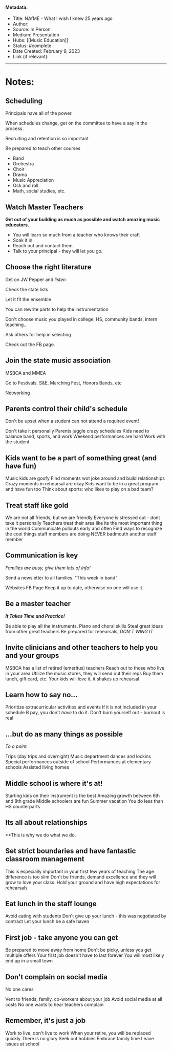 #### Metadata:
- Title: NAfME - What I wish I knew 25 years ago
- Author: 
- Source: In Person
- Medium: Presentation
- Hubs: [[Music Education]]
- Status: #complete
- Date Created: February 9, 2023
- Link (if relevant): 
---
# Notes:


## Scheduling
Principals have all of the power.

When schedules change, get on the committee to have a say in the process.

Recruiting and retention is so important

Be prepared to teach other courses
- Band
- Orchestra
- Choir
- Drama
- Music Appreciation
- Ock and roll
- Math, social studies, etc.

## Watch Master Teachers
**Get out of your building as much as possible and watch amazing music educators.**

- You will learn so much from a teacher who knows their craft
- Soak it in.
- Reach out and contact them.
- Talk to your principal - they will let you go.

## Choose the right literature
Get on JW Pepper and *listen*

Check the state lists.

Let it fit the ensemble

You can rewrite parts to help the instrumentation

Don't choose music you played in college, HS, community bands, intern teaching...

Ask others for help in selecting

Check out the FB page.

## Join the state music association
MSBOA and MMEA

Go to Festivals, S&E, Marching Fest, Honors Bands, etc

Networking

## Parents control their child's schedule
Don't be upset when a student can not attend a required event!

Don't take it personally
Parents juggle crazy schedules
Kids need to balance band, sports, and work
Weekend performances are hard
Work with the student

## Kids want to be a part of something great (and have fun)
Music kids are goofy
Find moments wot joke around and build relationships
Crazy moments in rehearsal are okay
Kids want to be in a great program and have fun too
Think about sports: who likes to play on a bad team?

## Treat staff like gold
We are not all friends, but we are friendly
Everyone is stressed out - dont take it personally
Teachers treat their area like its the most important thing in the world
Communicate pullouts early and often
Find ways to recognize the cool things staff members are doing
NEVER badmouth another staff member

## Communication is key
*Families are busy, give them lots of info!*

Send a newsletter to all families.
"This week in band"

Websites
FB Page
Keep it up to date, otherwise no one will use it.

## Be a master teacher
**_It Takes Time and Practice!_**

Be able to play all the instruments.
Piano and choral skills
Steal great ideas from other great teachers
Be prepared for rehearsals, *DON'T WING IT*

## Invite clinicians and other teachers to help you and your groups

MSBOA has a list of retired (emeritus) teachers
Reach out to those who live in your area
Utilize the music stores, they will send out their reps
Buy them lunch, gift card, etc.
Your kids will love it, it shakes up rehearsal

## Learn how to say no...
Prioritize extracurricular activities and events
If it is not included in your schedule B pay, you don't *have* to do it.
Don't burn yourself out - burnout is real

## ...but do as many things as possible
*To a point.*

Trips (day trips and overnight)
Music department dances and lockins
Special performances outside of school
Performances at elementary schools
Assisted living homes

## Middle school is where it's at!
Starting kids on their instrument is the best
Amazing growth between 6th and 8th grade
Middle schoolers are fun
Summer vacation
You do less than HS counterparts

## Its all about relationships
**This is why we do what we do.

## Set strict boundaries and have fantastic classroom management
This is especially important in your first few years of teaching
The age difference is too slim
Don't be friends, demand excellence and they will grow to love your class.
Hold your ground and have high expectations for rehearsals

## Eat lunch in the staff lounge
Avoid eating with students
Don't give up your lunch - this was negotiated by contract
Let your lunch be a safe haven

## First job - take anyone you can get
Be prepared to move away from home
Don't be picky, unless you get multiple offers
Your first job doesn't have to last forever
You will most likely end up in a small town

## Don't complain on social media
No one cares

Vent to friends, family, co-workers about your job
Avoid social media at all costs
No one wants to hear teachers complain

## Remember, it's just a job
Work to live, don't live to work
When your retire, you will be replaced quickly
There is no glory
Seek out hobbies
Embrace family time
Leave issues at school

